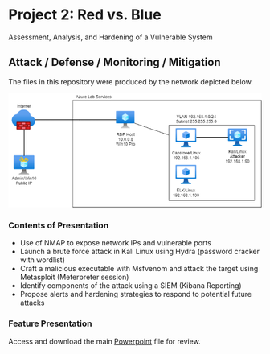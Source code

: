 # Project 2: Red vs. Blue
Assessment, Analysis, and Hardening of a Vulnerable System

## Attack / Defense / Monitoring / Mitigation

The files in this repository were produced by the network depicted below.

![Lab Services Diagram](Diagrams/azure_lab_services2.png)

### Contents of Presentation
- Use of NMAP to expose network IPs and vulnerable ports
- Launch a brute force attack in Kali Linux using Hydra (password cracker with wordlist)
- Craft a malicious executable with Msfvenom and attack the target using Metasploit (Meterpreter session)
- Identify components of the attack using a SIEM (Kibana Reporting)
- Propose alerts and hardening strategies to respond to potential future attacks

### Feature Presentation 

Access and download the main [Powerpoint](https://github.com/isejy07/Project2-Red-Blue/tree/main/Presentation/Proj2-RedVBlue.pptx) file for review.
